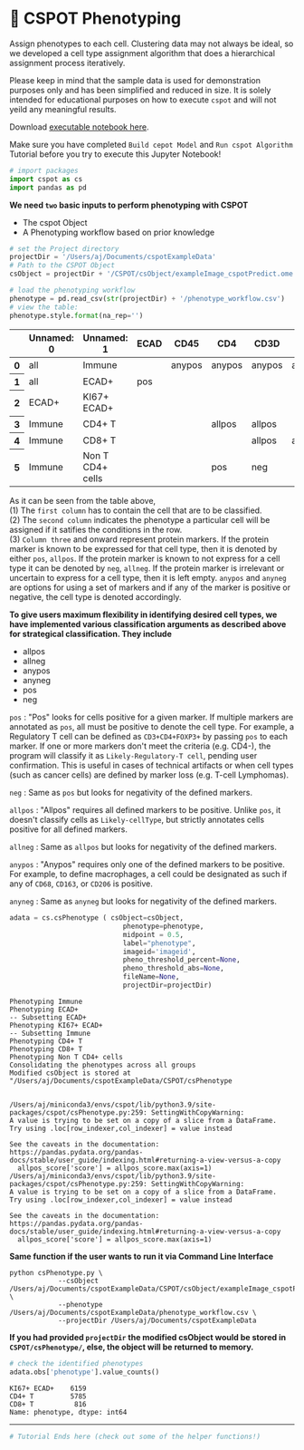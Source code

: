 # 🎯 CSPOT Phenotyping
Assign phenotypes to each cell. Clustering data may not always be ideal, so we developed a cell type assignment algorithm that does a hierarchical assignment process iteratively.
  
Please keep in mind that the sample data is used for demonstration purposes only and has been simplified and reduced in size. It is solely intended for educational purposes on how to execute `cspot` and will not yeild any meaningful results.

Download [executable notebook here](https://github.com/nirmallab/cspot/blob/main/docs/Tutorials/notebooks/PhenotypeCells.ipynb).
  
Make sure you have completed `Build cepot Model` and `Run cspot Algorithm` Tutorial before you try to execute this Jupyter Notebook!


```python
# import packages
import cspot as cs
import pandas as pd
```

**We need `two` basic inputs to perform phenotyping with CSPOT**
- The cspot Object
- A Phenotyping workflow based on prior knowledge


```python
# set the Project directory
projectDir = '/Users/aj/Documents/cspotExampleData'
# Path to the CSPOT Object
csObject = projectDir + '/CSPOT/csObject/exampleImage_cspotPredict.ome.h5ad'
```


```python
# load the phenotyping workflow
phenotype = pd.read_csv(str(projectDir) + '/phenotype_workflow.csv')
# view the table:
phenotype.style.format(na_rep='')
```




<style type="text/css">
</style>
<table id="T_fb8d4">
  <thead>
    <tr>
      <th class="blank level0" >&nbsp;</th>
      <th id="T_fb8d4_level0_col0" class="col_heading level0 col0" >Unnamed: 0</th>
      <th id="T_fb8d4_level0_col1" class="col_heading level0 col1" >Unnamed: 1</th>
      <th id="T_fb8d4_level0_col2" class="col_heading level0 col2" >ECAD</th>
      <th id="T_fb8d4_level0_col3" class="col_heading level0 col3" >CD45</th>
      <th id="T_fb8d4_level0_col4" class="col_heading level0 col4" >CD4</th>
      <th id="T_fb8d4_level0_col5" class="col_heading level0 col5" >CD3D</th>
      <th id="T_fb8d4_level0_col6" class="col_heading level0 col6" >CD8A</th>
      <th id="T_fb8d4_level0_col7" class="col_heading level0 col7" >KI67</th>
    </tr>
  </thead>
  <tbody>
    <tr>
      <th id="T_fb8d4_level0_row0" class="row_heading level0 row0" >0</th>
      <td id="T_fb8d4_row0_col0" class="data row0 col0" >all</td>
      <td id="T_fb8d4_row0_col1" class="data row0 col1" >Immune</td>
      <td id="T_fb8d4_row0_col2" class="data row0 col2" ></td>
      <td id="T_fb8d4_row0_col3" class="data row0 col3" >anypos</td>
      <td id="T_fb8d4_row0_col4" class="data row0 col4" >anypos</td>
      <td id="T_fb8d4_row0_col5" class="data row0 col5" >anypos</td>
      <td id="T_fb8d4_row0_col6" class="data row0 col6" >anypos</td>
      <td id="T_fb8d4_row0_col7" class="data row0 col7" ></td>
    </tr>
    <tr>
      <th id="T_fb8d4_level0_row1" class="row_heading level0 row1" >1</th>
      <td id="T_fb8d4_row1_col0" class="data row1 col0" >all</td>
      <td id="T_fb8d4_row1_col1" class="data row1 col1" >ECAD+</td>
      <td id="T_fb8d4_row1_col2" class="data row1 col2" >pos</td>
      <td id="T_fb8d4_row1_col3" class="data row1 col3" ></td>
      <td id="T_fb8d4_row1_col4" class="data row1 col4" ></td>
      <td id="T_fb8d4_row1_col5" class="data row1 col5" ></td>
      <td id="T_fb8d4_row1_col6" class="data row1 col6" ></td>
      <td id="T_fb8d4_row1_col7" class="data row1 col7" ></td>
    </tr>
    <tr>
      <th id="T_fb8d4_level0_row2" class="row_heading level0 row2" >2</th>
      <td id="T_fb8d4_row2_col0" class="data row2 col0" >ECAD+</td>
      <td id="T_fb8d4_row2_col1" class="data row2 col1" >KI67+ ECAD+</td>
      <td id="T_fb8d4_row2_col2" class="data row2 col2" ></td>
      <td id="T_fb8d4_row2_col3" class="data row2 col3" ></td>
      <td id="T_fb8d4_row2_col4" class="data row2 col4" ></td>
      <td id="T_fb8d4_row2_col5" class="data row2 col5" ></td>
      <td id="T_fb8d4_row2_col6" class="data row2 col6" ></td>
      <td id="T_fb8d4_row2_col7" class="data row2 col7" >pos</td>
    </tr>
    <tr>
      <th id="T_fb8d4_level0_row3" class="row_heading level0 row3" >3</th>
      <td id="T_fb8d4_row3_col0" class="data row3 col0" >Immune</td>
      <td id="T_fb8d4_row3_col1" class="data row3 col1" >CD4+ T</td>
      <td id="T_fb8d4_row3_col2" class="data row3 col2" ></td>
      <td id="T_fb8d4_row3_col3" class="data row3 col3" ></td>
      <td id="T_fb8d4_row3_col4" class="data row3 col4" >allpos</td>
      <td id="T_fb8d4_row3_col5" class="data row3 col5" >allpos</td>
      <td id="T_fb8d4_row3_col6" class="data row3 col6" ></td>
      <td id="T_fb8d4_row3_col7" class="data row3 col7" ></td>
    </tr>
    <tr>
      <th id="T_fb8d4_level0_row4" class="row_heading level0 row4" >4</th>
      <td id="T_fb8d4_row4_col0" class="data row4 col0" >Immune</td>
      <td id="T_fb8d4_row4_col1" class="data row4 col1" >CD8+ T</td>
      <td id="T_fb8d4_row4_col2" class="data row4 col2" ></td>
      <td id="T_fb8d4_row4_col3" class="data row4 col3" ></td>
      <td id="T_fb8d4_row4_col4" class="data row4 col4" ></td>
      <td id="T_fb8d4_row4_col5" class="data row4 col5" >allpos</td>
      <td id="T_fb8d4_row4_col6" class="data row4 col6" >allpos</td>
      <td id="T_fb8d4_row4_col7" class="data row4 col7" ></td>
    </tr>
    <tr>
      <th id="T_fb8d4_level0_row5" class="row_heading level0 row5" >5</th>
      <td id="T_fb8d4_row5_col0" class="data row5 col0" >Immune</td>
      <td id="T_fb8d4_row5_col1" class="data row5 col1" >Non T CD4+ cells</td>
      <td id="T_fb8d4_row5_col2" class="data row5 col2" ></td>
      <td id="T_fb8d4_row5_col3" class="data row5 col3" ></td>
      <td id="T_fb8d4_row5_col4" class="data row5 col4" >pos</td>
      <td id="T_fb8d4_row5_col5" class="data row5 col5" >neg</td>
      <td id="T_fb8d4_row5_col6" class="data row5 col6" ></td>
      <td id="T_fb8d4_row5_col7" class="data row5 col7" ></td>
    </tr>
  </tbody>
</table>




As it can be seen from the table above,  
(1) The `first column` has to contain the cell that are to be classified.  
(2) The `second column` indicates the phenotype a particular cell will be assigned if it satifies the conditions in the row.  
(3) `Column three` and onward represent protein markers. If the protein marker is known to be expressed for that cell type, then it is denoted by either `pos`, `allpos`. If the protein marker is known to not express for a cell type it can be denoted by `neg`, `allneg`. If the protein marker is irrelevant or uncertain to express for a cell type, then it is left empty. `anypos` and `anyneg` are options for using a set of markers and if any of the marker is positive or negative, the cell type is denoted accordingly.

**To give users maximum flexibility in identifying desired cell types, we have implemented various classification arguments as described above for strategical classification. They include**

- allpos
- allneg
- anypos
- anyneg
- pos
- neg
  
`pos` : "Pos" looks for cells positive for a given marker. If multiple markers are annotated as `pos`, all must be positive to denote the cell type. For example, a Regulatory T cell can be defined as `CD3+CD4+FOXP3+` by passing `pos` to each marker. If one or more markers don't meet the criteria (e.g. CD4-), the program will classify it as `Likely-Regulatory-T cell`, pending user confirmation. This is useful in cases of technical artifacts or when cell types (such as cancer cells) are defined by marker loss (e.g. T-cell Lymphomas).
  
`neg` : Same as `pos` but looks for negativity of the defined markers. 
  
`allpos` : "Allpos" requires all defined markers to be positive. Unlike `pos`, it doesn't classify cells as `Likely-cellType`, but strictly annotates cells positive for all defined markers.
  
`allneg` : Same as `allpos` but looks for negativity of the defined markers. 
  
`anypos` : "Anypos" requires only one of the defined markers to be positive. For example, to define macrophages, a cell could be designated as such if any of `CD68`, `CD163`, or `CD206` is positive.
  
`anyneg` : Same as `anyneg` but looks for negativity of the defined markers. 


```python
adata = cs.csPhenotype ( csObject=csObject,
                            phenotype=phenotype,
                            midpoint = 0.5,
                            label="phenotype",
                            imageid='imageid',
                            pheno_threshold_percent=None,
                            pheno_threshold_abs=None,
                            fileName=None,
                            projectDir=projectDir)

```

    Phenotyping Immune
    Phenotyping ECAD+
    -- Subsetting ECAD+
    Phenotyping KI67+ ECAD+
    -- Subsetting Immune
    Phenotyping CD4+ T
    Phenotyping CD8+ T
    Phenotyping Non T CD4+ cells
    Consolidating the phenotypes across all groups
    Modified csObject is stored at "/Users/aj/Documents/cspotExampleData/CSPOT/csPhenotype


    /Users/aj/miniconda3/envs/cspot/lib/python3.9/site-packages/cspot/csPhenotype.py:259: SettingWithCopyWarning: 
    A value is trying to be set on a copy of a slice from a DataFrame.
    Try using .loc[row_indexer,col_indexer] = value instead
    
    See the caveats in the documentation: https://pandas.pydata.org/pandas-docs/stable/user_guide/indexing.html#returning-a-view-versus-a-copy
      allpos_score['score'] = allpos_score.max(axis=1)
    /Users/aj/miniconda3/envs/cspot/lib/python3.9/site-packages/cspot/csPhenotype.py:259: SettingWithCopyWarning: 
    A value is trying to be set on a copy of a slice from a DataFrame.
    Try using .loc[row_indexer,col_indexer] = value instead
    
    See the caveats in the documentation: https://pandas.pydata.org/pandas-docs/stable/user_guide/indexing.html#returning-a-view-versus-a-copy
      allpos_score['score'] = allpos_score.max(axis=1)


**Same function if the user wants to run it via Command Line Interface**
```
python csPhenotype.py \
            --csObject /Users/aj/Documents/cspotExampleData/CSPOT/csObject/exampleImage_cspotPredict.ome.h5ad \
            --phenotype /Users/aj/Documents/cspotExampleData/phenotype_workflow.csv \
            --projectDir /Users/aj/Documents/cspotExampleData
```

**If you had provided `projectDir` the modified csObject would be stored in `CSPOT/csPhenotype/`, else, the object will be returned to memory.**


```python
# check the identified phenotypes
adata.obs['phenotype'].value_counts()
```




    KI67+ ECAD+    6159
    CD4+ T         5785
    CD8+ T          816
    Name: phenotype, dtype: int64



<hr>


```python
# Tutorial Ends here (check out some of the helper functions!)
```


```python

```
